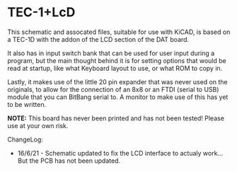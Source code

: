 <h1>TEC-1+LcD</h1>

This schematic and assocated files, suitable for use with KiCAD, is based on a TEC-1D with the addon of the LCD section of the DAT board.

It also has in input switch bank that can be used for user input during a program, but the main thought behind it is for setting options that would be read at startup, like what Keyboard layout to use, or what ROM to copy in.

Lastly, it makes use of the little 20 pin expander that was never used on the originals, to allow for the connection of an 8x8 or an FTDI (serial to USB) module that you can BitBang serial to.  A monitor to make use of this has yet to be written.

<b>NOTE:</b> This board has never been printed and has not been tested!  Please use at your own risk.

ChangeLog:<bg>
- 16/6/21 - Schematic updated to fix the LCD interface to actualy work... But the PCB has not been updated.
